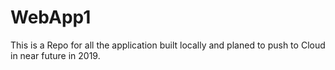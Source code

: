 # WebApp1
This is a Repo for all the application built locally and planed to push to Cloud in near future in 2019.
